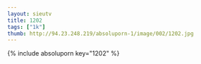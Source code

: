 ```yaml
--- 
layout: sieutv
title: 1202
tags: ["1k"]
thumb: http://94.23.248.219/absoluporn-1/image/002/1202.jpg
---
```

{% include absoluporn key="1202" %} 
